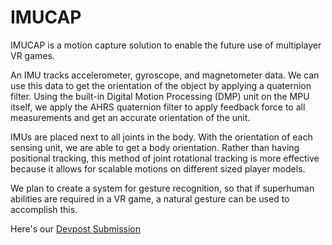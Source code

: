 # IMUCAP

IMUCAP is a motion capture solution to enable the future use of multiplayer VR games.

An IMU tracks accelerometer, gyroscope, and magnetometer data. We can use this data to get the orientation of the
object by applying a quaternion filter. Using the built-in Digital Motion Processing (DMP) unit on the MPU itself,
we apply the AHRS quaternion filter to apply feedback force to all measurements and get an accurate orientation of
the unit.

IMUs are placed next to all joints in the body. With the orientation of each sensing unit, we are able to get
a body orientation. Rather than having positional tracking, this method of joint rotational tracking is more
effective because it allows for scalable motions on different sized player models.

We plan to create a system for gesture recognition, so that if superhuman abilities are required
in a VR game, a natural gesture can be used to accomplish this. 

Here's our [Devpost Submission](https://devpost.com/software/vrmc)